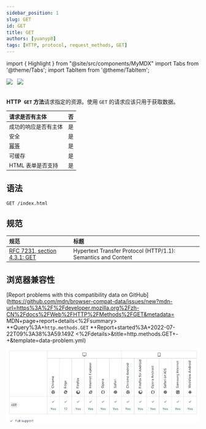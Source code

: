 ```yaml
---
sidebar_position: 1
slug: GET
id: GET
title: GET
authors: [yuanyp8]
tags: [HTTP, protocol, request_methods, GET]
---
```


import { Highlight } from "@site/src/components/MyMDX"
import Tabs from '@theme/Tabs';
import TabItem from '@theme/TabItem';

<img className="Badges" src="https://img.shields.io/badge/author-yuanyp8-yellowgreen" />  
&nbsp;
 <img className="Badges" src="https://img.shields.io/badge/reference-mozilla-lightgrey"/><br/>  
&nbsp;
<br />

**HTTP` GET` 方法**请求指定的资源。使用 `GET` 的请求应该只用于获取数据。

| 请求是否有主体                                               | 否   |
| :----------------------------------------------------------- | ---- |
| 成功的响应是否有主体                                         | 是   |
| 安全                                                         | 是   |
| [幂等](https://developer.mozilla.org/zh-CN/docs/Glossary/Idempotent) | 是   |
| 可缓存                                                       | 是   |
| HTML 表单是否支持                                            | 是   |

## 语法

```
GET /index.html
```

## 规范

| 规范                                                         | 标题                                                         |
| :----------------------------------------------------------- | :----------------------------------------------------------- |
| [RFC 7231, section 4.3.1: GET](https://datatracker.ietf.org/doc/html/rfc7231#section-4.3.1) | Hypertext Transfer Protocol (HTTP/1.1): Semantics and Content |

## 浏览器兼容性

[Report problems with this compatibility data on GitHub](https://github.com/mdn/browser-compat-data/issues/new?mdn-url=https%3A%2F%2Fdeveloper.mozilla.org%2Fzh-CN%2Fdocs%2FWeb%2FHTTP%2FMethods%2FGET&metadata= MDN+page+report+details<%2Fsummary> *+Query%3A+`http.methods.GET` *+Report+started%3A+2022-07-22T09%3A38%3A59.149Z <%2Fdetails>&title=http.methods.GET+-+&template=data-problem.yml)

![image-20220722173933093](assets/image-20220722173933093.png)